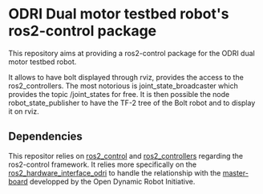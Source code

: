 # ODRI Dual motor testbed robot's ros2-control package 

This repository aims at providing a ros2-control package for the ODRI dual motor testbed robot.

It allows to have bolt displayed through rviz, provides the access to the ros2_controllers. The most notorious is joint_state_broadcaster which provides the topic /joint_states for free. It is then possible the node robot_state_publisher to have the TF-2 tree of the Bolt robot and to display it on rviz.

## Dependencies

This repositor relies on [ros2_control](https://github.com/ros-controls/ros2_control) and [ros2_controllers](https://github.com/ros-controls/ros2_controllers) regarding the ros2-control framework.
It relies more specifically on the [ros2_hardware_interface_odri](https://github.com/stack-of-tasks/ros2_hardware_interface_odri) to handle the relationship with the [master-board](https://github.com/open-dynamic-robot-initiative/master-board)
developped by the Open Dynamic Robot Initiative.



